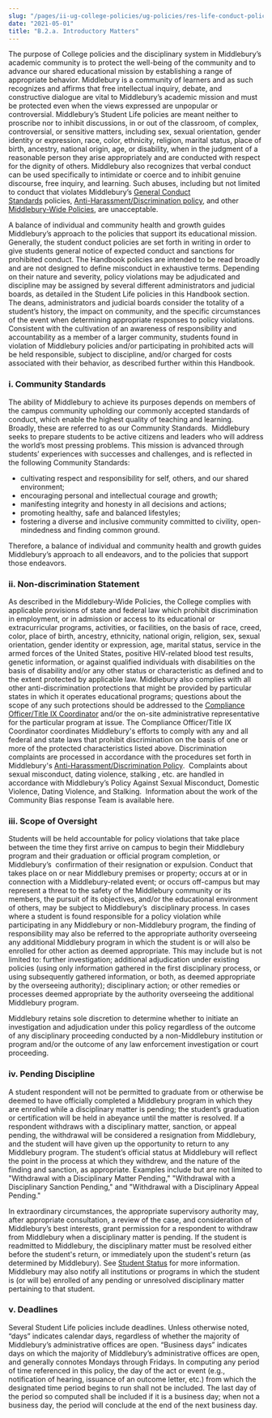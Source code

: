 ```yaml
---
slug: "/pages/ii-ug-college-policies/ug-policies/res-life-conduct-policies/a-introductory-matters"
date: "2021-05-01"
title: "B.2.a. Introductory Matters"
---
```


<div class="field-item even">

<span>The purpose of College policies and the disciplinary system in Middlebury’s academic community is to protect the well-being of the community and to advance our shared educational mission by establishing a range of appropriate behavior. Middlebury is a community of learners and as such recognizes and affirms that free intellectual inquiry, debate, and constructive dialogue are vital to Middlebury’s academic mission and must be protected even when the views expressed are unpopular or controversial. Middlebury’s Student Life policies are meant neither to proscribe nor to inhibit discussions, in or out of the classroom, of complex, controversial, or sensitive matters, including sex, sexual orientation, gender identity or expression, race, color, ethnicity, religion, marital status, place of birth, ancestry, national origin, age, or disability, when in the judgment of a reasonable person they arise appropriately and are conducted with respect for the dignity of others. Middlebury also recognizes that verbal conduct can be used specifically to intimidate or coerce and to inhibit genuine discourse, free inquiry, and learning. Such abuses, including but not limited to conduct that violates Middlebury’s [General Conduct Standards](/pages/ii-ug-college-policies/ug-policies/res-life-conduct-policies/genl-cond-standards)</span><span> policies, </span><span>[Anti-Harassment/Discrimination policy](/pages/i-policies-for-all/non-discrim-policies/anti-harassment-discrimin),</span><span> and other [Middlebury-Wide Policies](/handbook), are unacceptable.</span>

A balance of individual and community health and growth guides Middlebury’s approach to the policies that support its educational mission.  Generally, the student conduct policies are set forth in writing in order to give students general notice of expected conduct and sanctions for prohibited conduct. The Handbook policies are intended to be read broadly and are not designed to define misconduct in exhaustive terms. Depending on their nature and severity, policy violations may be adjudicated and discipline may be assigned by several different administrators and judicial boards, as detailed in the Student Life policies in this Handbook section. The deans, administrators and judicial boards consider the totality of a student’s history, the impact on community, and the specific circumstances of the event when determining appropriate responses to policy violations. Consistent with the cultivation of an awareness of responsibility and accountability as a member of a larger community, students found in violation of Middlebury policies and/or participating in prohibited acts will be held responsible, subject to discipline, and/or charged for costs associated with their behavior, as described further within this Handbook.

### <a name="community-standards" id="community-standards"></a>i. Community Standards

The ability of Middlebury to achieve its purposes depends on members of the campus community upholding our commonly accepted standards of conduct, which enable the highest quality of teaching and learning.  Broadly, these are referred to as our Community Standards.  Middlebury seeks to prepare students to be active citizens and leaders who will address the world’s most pressing problems. This mission is advanced through students’ experiences with successes and challenges, and is reflected in the following Community Standards:

- cultivating respect and responsibility for self, others, and our shared environment;
- encouraging personal and intellectual courage and growth;
- manifesting integrity and honesty in all decisions and actions;
- promoting healthy, safe and balanced lifestyles;
- fostering a diverse and inclusive community committed to civility, open-mindedness and finding common ground.

Therefore, a balance of individual and community health and growth guides Middlebury’s approach to all endeavors, and to the policies that support those endeavors.

### ii. Non-discrimination Statement

As described in the Middlebury-Wide Policies, the College complies with applicable provisions of state and federal law which prohibit discrimination in employment, or in admission or access to its educational or extracurricular programs, activities, or facilities, on the basis of race, creed, color, place of birth, ancestry, ethnicity, national origin, religion, sex, sexual orientation, gender identity or expression, age, marital status, service in the armed forces of the United States, positive HIV-related blood test results, genetic information, or against qualified individuals with disabilities on the basis of disability and/or any other status or characteristic as defined and to the extent protected by applicable law. Middlebury also complies with all other anti-discrimination protections that might be provided by particular states in which it operates educational programs; questions about the scope of any such protections should be addressed to the [Compliance Officer/Title IX Coordinator](https://www.middlebury.edu/studentlife/doc/hro) and/or the on-site administrative representative for the particular program at issue. The Compliance Officer/Title IX Coordinator coordinates Middlebury's efforts to comply with any and all federal and state laws that prohibit discrimination on the basis of one or more of the protected characteristics listed above. Discrimination complaints are processed in accordance with the procedures set forth in Middlebury's [Anti-Harassment/Discrimination Policy](/pages/i-policies-for-all/non-discrim-policies/anti-harassment-discrimin).  Complaints about sexual misconduct, dating violence, stalking , etc. are handled in accordance with Middlebury’s Policy Against Sexual Misconduct, Domestic Violence, Dating Violence, and Stalking.  Information about the work of the Community Bias response Team is available here.

### <a name="scope-of-oversight" id="scope-of-oversight"></a>iii. Scope of Oversight

Students will be held accountable for policy violations that take place between the time they first arrive on campus to begin their Middlebury program and their graduation or official program completion, or Middlebury’s  confirmation of their resignation or expulsion. Conduct that takes place on or near Middlebury premises or property; occurs at or in connection with a Middlebury-related event; or occurs off-campus but may represent a threat to the safety of the Middlebury community or its members, the pursuit of its objectives, and/or the educational environment of others, may be subject to Middlebury’s  disciplinary process. In cases where a student is found responsible for a policy violation while participating in any Middlebury or non-Middlebury program, the finding of responsibility may also be referred to the appropriate authority overseeing any additional Middlebury program in which the student is or will also be enrolled for other action as deemed appropriate. This may include but is not limited to: further investigation; additional adjudication under existing policies (using only information gathered in the first disciplinary process, or using subsequently gathered information, or both, as deemed appropriate by the overseeing authority); disciplinary action; or other remedies or processes deemed appropriate by the authority overseeing the additional Middlebury program.

Middlebury retains sole discretion to determine whether to initiate an investigation and adjudication under this policy regardless of the outcome of any disciplinary proceeding conducted by a non-Middlebury institution or program and/or the outcome of any law enforcement investigation or court proceeding.

### <a name="pending-discipline" id="pending-discipline"></a>iv. Pending Discipline

A student respondent will not be permitted to graduate from or otherwise be deemed to have officially completed a Middlebury program in which they are enrolled while a disciplinary matter is pending; the student’s graduation or certification will be held in abeyance until the matter is resolved. If a respondent withdraws with a disciplinary matter, sanction, or appeal pending, the withdrawal will be considered a resignation from Middlebury, and the student will have given up the opportunity to return to any Middlebury program. The student’s official status at Middlebury will reflect the point in the process at which they withdrew, and the nature of the finding and sanction, as appropriate. Examples include but are not limited to "Withdrawal with a Disciplinary Matter Pending," "Withdrawal with a Disciplinary Sanction Pending," and "Withdrawal with a Disciplinary Appeal Pending."

In extraordinary circumstances, the appropriate supervisory authority may, after appropriate consultation, a review of the case, and consideration of Middlebury’s best interests, grant permission for a respondent to withdraw from Middlebury when a disciplinary matter is pending. If the student is readmitted to Middlebury, the disciplinary matter must be resolved either before the student's return, or immediately upon the student's return (as determined by Middlebury). See [Student Status](/pages/ii-ug-college-policies/ug-policies/academics/student-status) for more information. Middlebury may also notify all institutions or programs in which the student is (or will be) enrolled of any pending or unresolved disciplinary matter pertaining to that student.

### v. Deadlines

Several Student Life policies include deadlines. Unless otherwise noted, “days” indicates calendar days, regardless of whether the majority of Middlebury’s administrative offices are open. “Business days” indicates days on which the majority of Middlebury’s administrative offices are open, and generally connotes Mondays through Fridays. In computing any period of time referenced in this policy, the day of the act or event (e.g., notification of hearing, issuance of an outcome letter, etc.) from which the designated time period begins to run shall not be included. The last day of the period so computed shall be included if it is a business day; when not a business day, the period will conclude at the end of the next business day.

</div>
